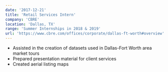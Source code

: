 ```yaml
---
date: '2017-12-21'
title: 'Retail Services Intern'
company: 'CBRE'
location: 'Dallas, TX'
range: 'Summer Internships in 2018 & 2019'
url: 'https://www.cbre.com/offices/corporate/dallas-ft-worth#overview'
---
```


- Assisted in the creation of datasets used in Dallas-Fort Worth area market tours
- Prepared presentation material for client services
- Created aerial listing maps

